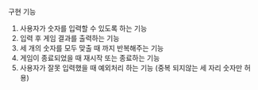 구현 기능

1. 사용자가 숫자를 입력할 수 있도록 하는 기능 
2. 입력 후 게임 결과를 출력하는 기능
3. 세 개의 숫자를 모두 맞출 때 까지 반복해주는 기능
4. 게임이 종료되었을 때 재시작 또는 종료하는 기능
5. 사용자가 잘못 입력했을 때 예외처리 하는 기능 (중복 되지않는 세 자리 숫자만 허용)